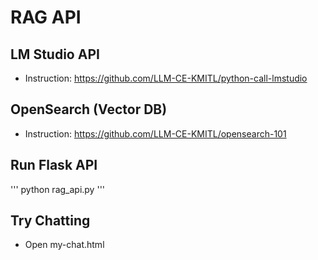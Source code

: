 # RAG API

## LM Studio API
* Instruction: https://github.com/LLM-CE-KMITL/python-call-lmstudio

## OpenSearch (Vector DB)
* Instruction: https://github.com/LLM-CE-KMITL/opensearch-101

## Run Flask API
'''
python rag_api.py
'''

## Try Chatting
* Open my-chat.html
